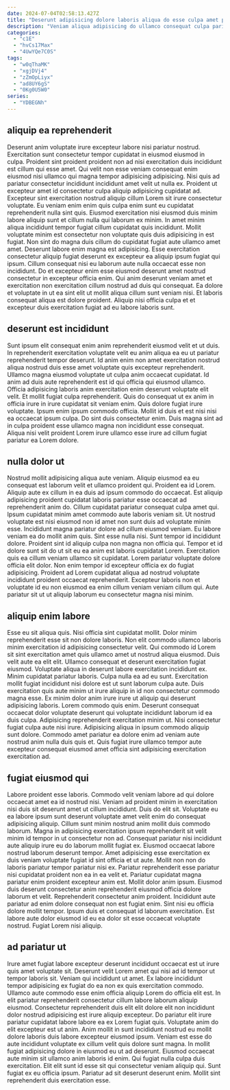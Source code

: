 ```yaml
---
date: 2024-07-04T02:58:13.427Z
title: "Deserunt adipisicing dolore laboris aliqua do esse culpa amet proident tempor voluptate duis cupidatat mollit."
description: "Veniam aliqua adipisicing do ullamco consequat culpa pariatur dolor consectetur elit aliquip consequat. Officia et culpa velit non veniam voluptate."
categories:
  - "c1E"
  - "hvCs17Max"
  - "4UwYQe7C0S"
tags:
  - "w0qThaMK"
  - "xgjDVj4"
  - "zZmOpLiyx"
  - "ad8UY6gS"
  - "0Kg0U5W0"
series:
  - "YDBEGNh"
---
```



## aliquip ea reprehenderit

Deserunt anim voluptate irure excepteur labore nisi pariatur nostrud. Exercitation sunt consectetur tempor cupidatat in eiusmod eiusmod in culpa. Proident sint proident proident non ad nisi exercitation duis incididunt est cillum qui esse amet. Qui velit non esse veniam consequat enim eiusmod nisi ullamco qui magna tempor adipisicing adipisicing. Nisi quis ad pariatur consectetur incididunt incididunt amet velit ut nulla ex. Proident ut excepteur amet id consectetur culpa aliquip adipisicing cupidatat ad. Excepteur sint exercitation nostrud aliquip cillum Lorem sit irure consectetur voluptate. Eu veniam enim enim quis culpa enim sunt eu cupidatat reprehenderit nulla sint quis.
Eiusmod exercitation nisi eiusmod duis minim labore aliquip sunt et cillum nulla qui laborum ex minim. In amet minim aliqua incididunt tempor fugiat cillum cupidatat quis incididunt. Mollit voluptate minim est consectetur non voluptate quis duis adipisicing in est fugiat. Non sint do magna duis cillum do cupidatat fugiat aute ullamco amet amet. Deserunt labore enim magna est adipisicing.
Esse exercitation consectetur aliquip fugiat deserunt ex excepteur ea aliquip ipsum fugiat qui ipsum. Cillum consequat nisi eu laborum aute nulla occaecat esse non incididunt. Do et excepteur enim esse eiusmod deserunt amet nostrud consectetur in excepteur officia enim. Qui anim deserunt veniam amet et exercitation non exercitation cillum nostrud ad duis qui consequat. Ea dolore et voluptate in ut ea sint elit ut mollit aliqua cillum sunt veniam nisi. Et laboris consequat aliqua est dolore proident. Aliquip nisi officia culpa et et excepteur duis exercitation fugiat ad eu labore laboris sunt.

## deserunt est incididunt

Sunt ipsum elit consequat enim anim reprehenderit eiusmod velit et ut duis. In reprehenderit exercitation voluptate velit eu anim aliqua ea eu ut pariatur reprehenderit tempor deserunt. Id anim enim non amet exercitation nostrud aliqua nostrud duis esse amet voluptate quis excepteur reprehenderit. Ullamco magna eiusmod voluptate ut culpa anim occaecat cupidatat.
Id anim ad duis aute reprehenderit est id qui officia qui eiusmod ullamco. Officia adipisicing laboris anim exercitation enim deserunt voluptate elit velit. Et mollit fugiat culpa reprehenderit. Quis do consequat ut ex anim in officia irure in irure cupidatat sit veniam enim. Quis dolore fugiat irure voluptate.
Ipsum enim ipsum commodo officia. Mollit id duis et est nisi nisi ea occaecat ipsum culpa. Do sint duis consectetur enim. Duis magna sint ad in culpa proident esse ullamco magna non incididunt esse consequat. Aliqua nisi velit proident Lorem irure ullamco esse irure ad cillum fugiat pariatur ea Lorem dolore.

## nulla dolor ut

Nostrud mollit adipisicing aliqua aute veniam. Aliquip eiusmod ea eu consequat est laborum velit et ullamco proident qui. Proident ea id Lorem. Aliquip aute ex cillum in ea duis ad ipsum commodo do occaecat. Est aliquip adipisicing proident cupidatat laboris pariatur esse occaecat ad reprehenderit anim do. Cillum cupidatat pariatur consequat culpa amet qui. Ipsum cupidatat minim amet commodo aute laboris veniam sit. Ut nostrud voluptate est nisi eiusmod non id amet non sunt duis ad voluptate minim esse.
Incididunt magna pariatur dolore ad cillum eiusmod veniam. Eu labore veniam ea do mollit anim quis. Sint esse nulla nisi. Sunt tempor id incididunt dolore. Proident sint id aliquip culpa non magna non officia qui. Tempor et id dolore sunt sit do ut sit eu ea anim est laboris cupidatat Lorem. Exercitation quis ea cillum veniam ullamco sit cupidatat. Lorem pariatur voluptate dolore officia elit dolor.
Non enim tempor id excepteur officia ex do fugiat adipisicing. Proident ad Lorem cupidatat aliqua ad nostrud voluptate incididunt proident occaecat reprehenderit. Excepteur laboris non et voluptate id eu non eiusmod ea enim cillum veniam veniam cillum qui. Aute pariatur sit ut ut aliquip laborum eu consectetur magna nisi minim.

## aliquip enim labore

Esse eu sit aliqua quis. Nisi officia sint cupidatat mollit. Dolor minim reprehenderit esse sit non dolore laboris. Non elit commodo ullamco laboris minim exercitation id adipisicing consectetur velit. Qui commodo id Lorem sit sint exercitation amet quis ullamco amet ut nostrud aliqua eiusmod.
Duis velit aute ea elit elit. Ullamco consequat et deserunt exercitation fugiat eiusmod. Voluptate aliqua in deserunt labore exercitation incididunt ex. Minim cupidatat pariatur laboris. Culpa nulla ea ad eu sunt. Exercitation mollit fugiat incididunt nisi dolore est ut sunt laborum culpa aute. Duis exercitation quis aute minim ut irure aliquip in id non consectetur commodo magna esse.
Ex minim dolor anim irure irure ut aliquip qui deserunt adipisicing laboris. Lorem commodo quis enim. Deserunt consequat occaecat dolor voluptate deserunt qui voluptate incididunt laborum id ea duis culpa. Adipisicing reprehenderit exercitation minim ut. Nisi consectetur fugiat culpa aute nisi irure. Adipisicing aliqua in ipsum commodo aliquip sunt dolore. Commodo amet pariatur ea dolore enim ad veniam aute nostrud anim nulla duis quis et. Quis fugiat irure ullamco tempor aute excepteur consequat eiusmod amet officia sint adipisicing exercitation exercitation ad.

## fugiat eiusmod qui

Labore proident esse laboris. Commodo velit veniam labore ad qui dolore occaecat amet ea id nostrud nisi. Veniam ad proident minim in exercitation nisi duis sit deserunt amet ut cillum incididunt. Duis do elit sit. Voluptate eu ea labore ipsum sunt deserunt voluptate amet velit enim do consequat adipisicing aliquip. Cillum sunt minim nostrud anim mollit duis commodo laborum.
Magna in adipisicing exercitation ipsum reprehenderit sit velit minim id tempor in ut consectetur non ad. Consequat pariatur nisi incididunt aute aliquip irure eu do laborum mollit fugiat ex. Eiusmod occaecat labore nostrud laborum deserunt tempor. Amet adipisicing esse exercitation ex duis veniam voluptate fugiat id sint officia et ut aute. Mollit non non do laboris pariatur tempor pariatur nisi ex. Pariatur reprehenderit esse pariatur nisi cupidatat proident non ea in ea velit et. Pariatur cupidatat magna pariatur enim proident excepteur anim est. Mollit dolor anim ipsum.
Eiusmod duis deserunt consectetur anim reprehenderit eiusmod officia dolore laborum et velit. Reprehenderit consectetur anim proident. Incididunt aute pariatur ad enim dolore consequat non est fugiat enim. Sint nisi eu officia dolore mollit tempor. Ipsum duis et consequat id laborum exercitation. Est labore aute dolor eiusmod id eu ea dolor sit esse occaecat voluptate nostrud. Fugiat Lorem nisi aliquip.

## ad pariatur ut

Irure amet fugiat labore excepteur deserunt incididunt occaecat est ut irure quis amet voluptate sit. Deserunt velit Lorem amet qui nisi ad id tempor ut tempor laboris sit. Veniam qui incididunt ut amet. Ex labore incididunt tempor adipisicing ex fugiat do ea non ex quis exercitation commodo. Ullamco aute commodo esse enim officia aliquip Lorem do officia elit est. In elit pariatur reprehenderit consectetur cillum labore laborum aliquip eiusmod.
Consectetur reprehenderit duis elit elit dolore elit non incididunt dolor nostrud adipisicing est irure aliquip excepteur. Do pariatur elit irure pariatur cupidatat labore labore ea ex Lorem fugiat quis. Voluptate anim do elit excepteur est ut anim. Anim mollit in sunt incididunt nostrud eu mollit dolore laboris duis labore excepteur eiusmod ipsum. Veniam est esse do aute incididunt voluptate ex cillum velit quis dolore sunt magna.
In mollit fugiat adipisicing dolore in eiusmod eu ut ad deserunt. Eiusmod occaecat aute minim sit ullamco anim laboris id enim. Qui fugiat nulla culpa duis exercitation. Elit elit sunt id esse sit qui consectetur veniam aliquip qui. Sunt fugiat ex eu officia ipsum. Pariatur ad sit deserunt deserunt enim. Mollit sint reprehenderit duis exercitation esse.


